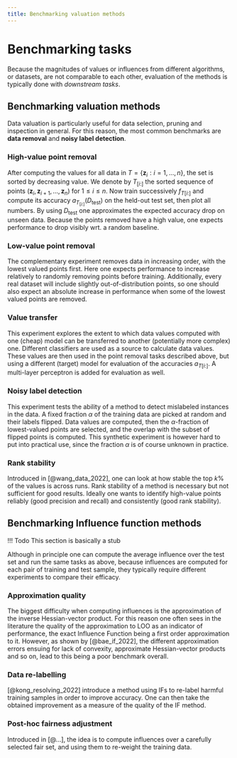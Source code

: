```yaml
---
title: Benchmarking valuation methods
---
```


# Benchmarking tasks

Because the magnitudes of values or influences from different algorithms, or
datasets, are not comparable to each other, evaluation of the methods is
typically done with _downstream tasks_.

## Benchmarking valuation methods

Data valuation is particularly useful for data selection, pruning and
inspection in general. For this reason, the most common benchmarks are
**data removal** and **noisy label detection**.

### High-value point removal

After computing the values for all data in $T = \{ \mathbf{z}_i : i = 1,
\ldots, n \}$, the set is sorted by decreasing value. We denote by $T_{[i :]}$
the sorted sequence of points $(\mathbf{z}_i, \mathbf{z}_{i + 1},
\ldots, \mathbf{z}_n)$ for $1 \leqslant i \leqslant n$. Now train
successively $f_{T [i :]}$ and compute its accuracy $a_{T_{[i :]}}
(D_{\operatorname{test}})$ on the held-out test set, then plot all numbers. By
using $D_{\operatorname{test}}$ one approximates the expected accuracy drop on
unseen data. Because the points removed have a high value, one expects
performance to drop visibly wrt. a random baseline.

### Low-value point removal

The complementary experiment removes data in increasing order, with the lowest
valued points first. Here one expects performance to increase relatively to
randomly removing points before training. Additionally, every real dataset will
include slightly out-of-distribution points, so one should also expect an
absolute increase in performance when some of the lowest valued points are
removed.

### Value transfer

This experiment explores the extent to which data values computed with one
(cheap) model can be transferred to another (potentially more complex) one.
Different classifiers are used as a source to calculate data values. These
values are then used in the point removal tasks described above, but using a
different (target) model for evaluation of the accuracies $a_{T [i :]}$. A
multi-layer perceptron is added for evaluation as well.

### Noisy label detection

This experiment tests the ability of a method to detect mislabeled instances in
the data. A fixed fraction $\alpha$ of the training data are picked at random
and their labels flipped. Data values are computed, then the $\alpha$-fraction
of lowest-valued points are selected, and the overlap with the subset of flipped
points is computed. This synthetic experiment is however hard to put into
practical use, since the fraction $\alpha$ is of course unknown in practice.

### Rank stability

Introduced in [@wang_data_2022], one can  look at how stable the top $k$% of
the values is across runs. Rank stability of a method is necessary but not
sufficient for good results. Ideally one wants to identify high-value points
reliably (good precision and recall) and consistently (good rank stability).

## Benchmarking Influence function methods

!!! Todo
    This section is basically a stub

Although in principle one can compute the average influence over the test set
and run the same tasks as above, because influences are computed for each pair
of training and test sample, they typically require different experiments to
compare their efficacy.

### Approximation quality

The biggest difficulty when computing influences is the approximation of the
inverse Hessian-vector product. For this reason one often sees in the literature
the quality of the approximation to LOO as an indicator of performance, the
exact Influence Function being a first order approximation to it. However, as
shown by [@bae_if_2022], the different approximation errors ensuing for lack of
convexity, approximate Hessian-vector products and so on, lead to this being a
poor benchmark overall.

### Data re-labelling

[@kong_resolving_2022] introduce a method using IFs to re-label harmful training
samples in order to improve accuracy. One can then take the obtained improvement
as a measure of the quality of the IF method.

### Post-hoc fairness adjustment

Introduced in [@...], the idea is to compute influences over a carefully
selected fair set, and using them to re-weight the training data.




